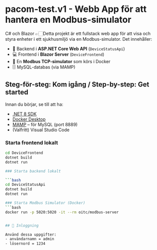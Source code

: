 # pacom-test.v1 - Webb App för att hantera en Modbus-simulator

C# och Blazor
👉🏻Detta projekt är ett fullstack web app för att visa och styra enheter i ett sjukhusmiljö via en Modbus-simulator.
Det innehåller:

- 🔧 Backend i **ASP.NET Core Web API** (`DeviceStatusApi`)
- 💻 Frontend i **Blazor Server** (`DeviceFrontend`)
- 🐳 En **Modbus TCP-simulator** som körs i Docker
- 🗄️ MySQL-databas (via MAMP)

## Steg-för-steg: Kom igång / Step-by-step: Get started

Innan du börjar, se till att ha:

- [.NET 8 SDK](https://dotnet.microsoft.com/en-us/download)
- [Docker Desktop](https://www.docker.com/products/docker-desktop)
- [MAMP](https://www.mamp.info/) – för MySQL (port 8889)
- (Valfritt) Visual Studio Code

### Starta frontend lokalt

```bash
cd DeviceFrontend
dotnet build
dotnet run

### Starta backend lokalt

```bash
cd DeviceStatusApi
dotnet build
dotnet run

### Starta Modbus Simulator (Docker)
```bash
docker run -p 5020:5020 -it --rm oitc/modbus-server


## 👤 Inloggning

Använd dessa uppgifter:
- användarnamn = admin
- lösernord = 1234


````
